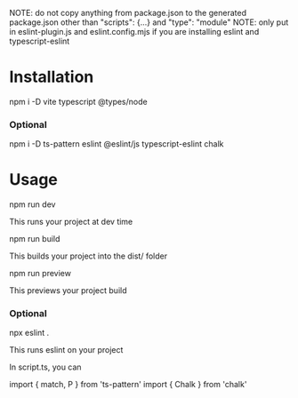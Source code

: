NOTE: do not copy anything from package.json to the generated package.json other than "scripts": {...} and "type": "module"
NOTE: only put in eslint-plugin.js and eslint.config.mjs if you are installing eslint and typescript-eslint

# Installation

npm i -D vite typescript @types/node

### Optional

npm i -D ts-pattern eslint @eslint/js typescript-eslint chalk

# Usage

npm run dev

This runs your project at dev time

npm run build

This builds your project into the dist/ folder

npm run preview

This previews your project build

### Optional

npx eslint .

This runs eslint on your project

In script.ts, you can

import { match, P } from 'ts-pattern'
import { Chalk } from 'chalk'

